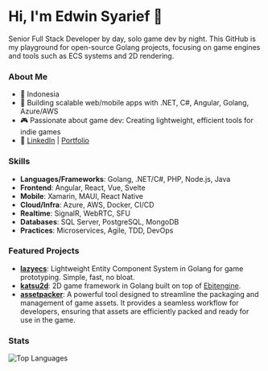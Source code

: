 # Hi, I'm Edwin Syarief 👋

Senior Full Stack Developer by day, solo game dev by night. This GitHub is my playground for open-source Golang projects, focusing on game engines and tools such as ECS systems and 2D rendering.

### About Me

- 📍 Indonesia
- 💼 Building scalable web/mobile apps with .NET, C#, Angular, Golang, Azure/AWS
- 🎮 Passionate about game dev: Creating lightweight, efficient tools for indie games
- 🔗 [LinkedIn](https://linkedin.com/in/edwinsyarief) | [Portfolio](https://edwinsyarief.github.io)

### Skills

- **Languages/Frameworks**: Golang, .NET/C#, PHP, Node.js, Java
- **Frontend**: Angular, React, Vue, Svelte
- **Mobile**: Xamarin, MAUI, React Native
- **Cloud/Infra**: Azure, AWS, Docker, CI/CD
- **Realtime**: SignalR, WebRTC, SFU
- **Databases**: SQL Server, PostgreSQL, MongoDB
- **Practices**: Microservices, Agile, TDD, DevOps

### Featured Projects

- **[lazyecs](https://github.com/edwinsyarief/lazyecs)**: Lightweight Entity Component System in Golang for game prototyping. Simple, fast, no bloat.
- **[katsu2d](https://github.com/edwinsyarief/katsu2d)**: 2D game framework in Golang built on top of [Ebitengine](https://ebitengine.org/).
- **[assetpacker](https://github.com/edwinsyarief/assetpacker)**: A powerful tool designed to streamline the packaging and management of game assets. It provides a seamless workflow for developers, ensuring that assets are efficiently packed and ready for use in the game.

### Stats

<!--![GitHub Stats](https://github-readme-stats.vercel.app/api?username=edwinsyarief&show_icons=true&theme=dracula&hide_border=true)-->

![Top Languages](https://github-readme-stats.vercel.app/api/top-langs/?username=edwinsyarief&layout=compact&theme=dracula&hide_border=true)

